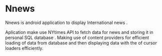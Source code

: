 # Nnews

Nnews is android application to display International news . 

Aplication make use NYtimes API to fetch data for news  and storing it in personal SQL database .
Making use of content providers for efficient loading of data from database and then displaying data
with the of cursor loaders efficiently.
